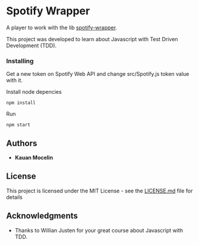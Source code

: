 # Spotify Wrapper

A player to work with the lib [spotify-wrapper](https://github.com/kauanmocelin/spotify-wrapper).

This project was developed to learn about Javascript with Test Driven Development (TDD).

### Installing

Get a new token on Spotify Web API and change src/Spotify.js token value with it.

Install node depencies

```
npm install
```

Run
```
npm start
```

## Authors

* **Kauan Mocelin**

## License

This project is licensed under the MIT License - see the [LICENSE.md](LICENSE.md) file for details

## Acknowledgments

* Thanks to Willian Justen for your great course about Javascript with TDD.
